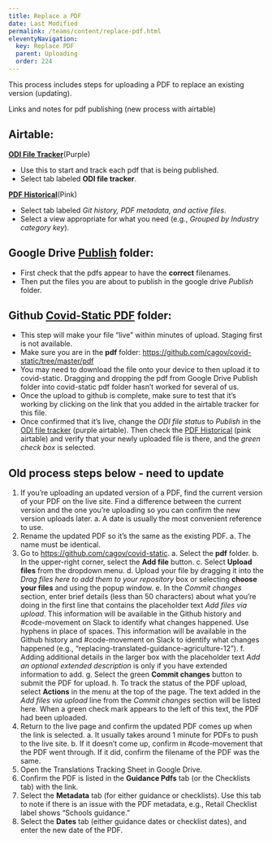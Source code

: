 ```yaml
---
title: Replace a PDF
date: Last Modified 
permalink: /teams/content/replace-pdf.html
eleventyNavigation:
  key: Replace PDF
  parent: Uploading
  order: 224
---
```


This process includes steps for uploading a PDF to replace an existing version (updating).

Links and notes for pdf publishing (new process with airtable)

## Airtable:
[**ODI File Tracker**](https://airtable.com/tblIhJbHhqtWDqJoR/viwUwJHYOsYN4pIyl?blocks=hide)(Purple)
* Use this to start and track each pdf that is being published. 
* Select tab labeled **ODI file tracker**.

[**PDF Historical**](https://airtable.com/tblIhJbHhqtWDqJoR/viwUwJHYOsYN4pIyl?blocks=hide)(Pink)
* Select tab labeled _Git history, PDF metadata, and active files_.
* Select a view appropriate for what you need (e.g., _Grouped by Industry category key_).

## Google Drive [Publish](https://drive.google.com/drive/u/2/folders/1f8ZjcJcXxFt-he7NT6g3S7uJ69CfpwAz) folder:
* First check that the pdfs appear to have the **correct** filenames. 
* Then put the files you are about to publish in the google drive _Publish_ folder. 

## Github [Covid-Static PDF](https://github.com/cagov/covid-static/tree/master/pdf) folder:
* This step will make your file “live” within minutes of upload. Staging first is not available. 
* Make sure you are in the **pdf** folder: https://github.com/cagov/covid-static/tree/master/pdf
* You may need to download the file onto your device to then upload it to covid-static. Dragging and dropping the pdf from Google Drive Publish folder into covid-static pdf folder hasn’t worked for several of us.
* Once the upload to github is complete, make sure to test that it’s working by clicking on the link that you added in the airtable tracker for this file. 
* Once confirmed that it’s live, change the _ODI file status_ to _Publish_ in the [ODI file tracker](https://airtable.com/tblIhJbHhqtWDqJoR/viwUwJHYOsYN4pIyl?blocks=hide) (purple airtable). Then check the [PDF Historical](https://airtable.com/tblIhJbHhqtWDqJoR/viwUwJHYOsYN4pIyl?blocks=hide) (pink airtable) and verify that your newly uploaded file is there, and the _green check box_ is selected.

## Old process steps below - need to update
1. If you’re uploading an updated version of a PDF, find the current version of your PDF on the live site. Find a difference between the current version and the one you’re uploading so you can confirm the new version uploads later.
  a. A date is usually the most convenient reference to use.
2. Rename the updated PDF so it’s the same as the existing PDF.
  a. The name must be identical.
3. Go to https://github.com/cagov/covid-static.
  a. Select the **pdf** folder.
  b. In the upper-right corner, select the **Add file** button.
  c. Select **Upload files** from the dropdown menu.
  d. Upload your file by dragging it into the _Drag files here to add them to your repository_ box or selecting **choose your files** and using the popup window. 
  e. In the _Commit changes_ section, enter brief details (less than 50 characters) about what you’re doing in the first line that contains the placeholder text _Add files via upload_. This information will be available in the Github history and #code-movement on Slack to identify what changes happened. Use hyphens in place of spaces. This information will be available in the Github history and #code-movement on Slack to identify what changes happened (e.g., “replacing-translated-guidance-agriculture-12”). 
  f. Adding additional details in the larger box with the placeholder text _Add an optional extended description_ is only if you have extended information to add.
  g. Select the green **Commit changes** button to submit the PDF for upload.
  h. To track the status of the PDF upload, select **Actions** in the menu at the top of the page. The text added in the _Add files via upload_ line from the _Commit changes_ section will be listed here. When a green check mark appears to the left of this text, the PDF had been uploaded.
4. Return to the live page and confirm the updated PDF comes up when the link is selected.
  a. It usually takes around 1 minute for PDFs to push to the live site.
  b. If it doesn’t come up, confirm in #code-movement that the PDF went through. If it did, confirm the filename of the PDF was the same.
5. Open the Translations Tracking Sheet in Google Drive.
6. Confirm the PDF is listed in the **Guidance Pdfs** tab (or the Checklists tab) with the link. 
7. Select the **Metadata** tab (for either guidance or checklists). Use this tab to note if there is an issue with the PDF metadata, e.g., Retail Checklist label shows “Schools guidance.”
8. Select the **Dates** tab (either guidance dates or checklist dates), and enter the new date of the PDF. 
